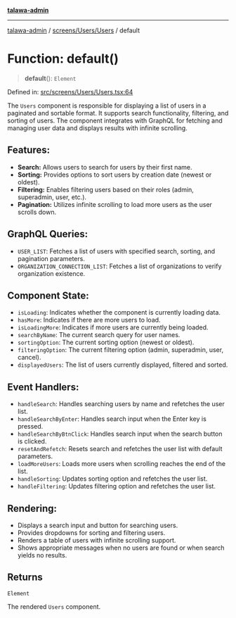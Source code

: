 [**talawa-admin**](../../../../README.md)

***

[talawa-admin](../../../../modules.md) / [screens/Users/Users](../README.md) / default

# Function: default()

> **default**(): `Element`

Defined in: [src/screens/Users/Users.tsx:64](https://github.com/bint-Eve/talawa-admin/blob/e05e1a03180dbbfc7ba850102958ea6b6cd4b01e/src/screens/Users/Users.tsx#L64)

The `Users` component is responsible for displaying a list of users in a paginated and sortable format.
It supports search functionality, filtering, and sorting of users. The component integrates with GraphQL
for fetching and managing user data and displays results with infinite scrolling.

## Features:
- **Search:** Allows users to search for users by their first name.
- **Sorting:** Provides options to sort users by creation date (newest or oldest).
- **Filtering:** Enables filtering users based on their roles (admin, superadmin, user, etc.).
- **Pagination:** Utilizes infinite scrolling to load more users as the user scrolls down.

## GraphQL Queries:
- `USER_LIST`: Fetches a list of users with specified search, sorting, and pagination parameters.
- `ORGANIZATION_CONNECTION_LIST`: Fetches a list of organizations to verify organization existence.

## Component State:
- `isLoading`: Indicates whether the component is currently loading data.
- `hasMore`: Indicates if there are more users to load.
- `isLoadingMore`: Indicates if more users are currently being loaded.
- `searchByName`: The current search query for user names.
- `sortingOption`: The current sorting option (newest or oldest).
- `filteringOption`: The current filtering option (admin, superadmin, user, cancel).
- `displayedUsers`: The list of users currently displayed, filtered and sorted.

## Event Handlers:
- `handleSearch`: Handles searching users by name and refetches the user list.
- `handleSearchByEnter`: Handles search input when the Enter key is pressed.
- `handleSearchByBtnClick`: Handles search input when the search button is clicked.
- `resetAndRefetch`: Resets search and refetches the user list with default parameters.
- `loadMoreUsers`: Loads more users when scrolling reaches the end of the list.
- `handleSorting`: Updates sorting option and refetches the user list.
- `handleFiltering`: Updates filtering option and refetches the user list.

## Rendering:
- Displays a search input and button for searching users.
- Provides dropdowns for sorting and filtering users.
- Renders a table of users with infinite scrolling support.
- Shows appropriate messages when no users are found or when search yields no results.

## Returns

`Element`

The rendered `Users` component.

